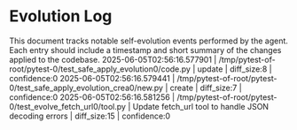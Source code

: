 # Evolution Log

This document tracks notable self-evolution events performed by the agent.
Each entry should include a timestamp and short summary of the changes
applied to the codebase.
2025-06-05T02:56:16.577901 | /tmp/pytest-of-root/pytest-0/test_safe_apply_evolution0/code.py | update | diff_size:8 | confidence:0
2025-06-05T02:56:16.579441 | /tmp/pytest-of-root/pytest-0/test_safe_apply_evolution_crea0/new.py | create | diff_size:7 | confidence:0
2025-06-05T02:56:16.581256 | /tmp/pytest-of-root/pytest-0/test_evolve_fetch_url0/tool.py | Update fetch_url tool to handle JSON decoding errors | diff_size:15 | confidence:0
